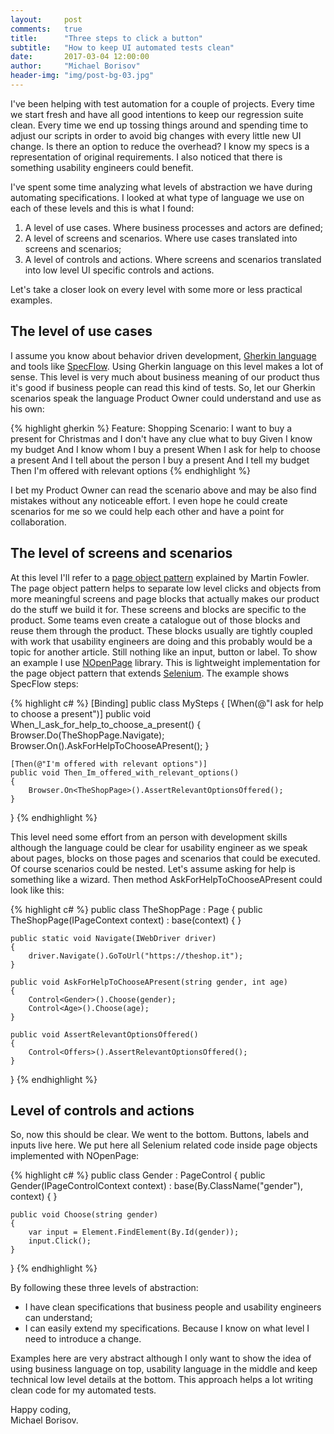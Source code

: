 ```yaml
---
layout:     post
comments:   true
title:      "Three steps to click a button"
subtitle:   "How to keep UI automated tests clean"
date:       2017-03-04 12:00:00
author:     "Michael Borisov"
header-img: "img/post-bg-03.jpg"
---
```


I've been helping with test automation for a couple of projects. Every time we start fresh and have all good intentions
to keep our regression suite clean. Every time we end up tossing things around and spending time to adjust our scripts
in order to avoid big changes with every little new UI change. Is there an option to reduce the overhead? I know my specs
is a representation of original requirements. I also noticed that there is something usability engineers could benefit.

I've spent some time analyzing what levels of abstraction we have during automating specifications. I looked at what 
type of language we use on each of these levels and this is what I found:
1. A level of use cases. Where business processes and actors are defined;
2. A level of screens and scenarios. Where use cases translated into screens and scenarios;
3. A level of controls and actions. Where screens and scenarios translated into low level UI specific controls and actions.
 
Let's take a closer look on every level with some more or less practical examples. 
 
The level of use cases
---

I assume you know about behavior driven development, [Gherkin language](https://github.com/cucumber/cucumber/wiki/Gherkin)
and tools like [SpecFlow](http://specflow.org/). Using Gherkin language on this level makes a lot of sense. This level 
is very much about business meaning of our product thus it's good if business people can read this kind of tests. So, 
let our Gherkin scenarios speak the language Product Owner could understand and use as his own:     

{% highlight gherkin %}
Feature: Shopping
  Scenario: I want to buy a present for Christmas and I don't have any clue what to buy
    Given I know my budget
      And I know whom I buy a present
    When I ask for help to choose a present 
     And I tell about the person I buy a present 
     And I tell my budget 
    Then I'm offered with relevant options
{% endhighlight %}

I bet my Product Owner can read the scenario above and may be also find mistakes without any noticeable effort. I even
hope he could create scenarios for me so we could help each other and have a point for collaboration.

The level of screens and scenarios
---

At this level I'll refer to a [page object pattern](https://martinfowler.com/bliki/PageObject.html) explained by Martin 
Fowler. The page object pattern helps to separate low level clicks and objects from more meaningful screens and page 
blocks that actually makes our product do the stuff we build it for. These screens and blocks are specific to the 
product. Some teams even create a catalogue out of those blocks and reuse them through the product. These blocks usually
are tightly coupled with work that usability engineers are doing and this probably would be a topic for another article.
Still nothing like an input, button or label. To show an example I use [NOpenPage](https://github.com/corker/NOpenPage)
library. This is lightweight implementation for the page object pattern that extends [Selenium](https://github.com/SeleniumHQ/selenium).
The example shows SpecFlow steps:
 
{% highlight c# %}
[Binding]
public class MySteps
{
    [When(@"I ask for help to choose a present")]
    public void When_I_ask_for_help_to_choose_a_present()
    {
        Browser.Do(TheShopPage.Navigate);
        Browser.On<TheShopPage>().AskForHelpToChooseAPresent();
    }

    [Then(@"I'm offered with relevant options")]
    public void Then_Im_offered_with_relevant_options()
    {
        Browser.On<TheShopPage>().AssertRelevantOptionsOffered();
    }
}
{% endhighlight %}

This level need some effort from an person with development skills although the language could be clear for usability 
engineer as we speak about pages, blocks on those pages and scenarios that could be executed. Of course scenarios could 
be nested. Let's assume asking for help is something like a wizard. Then method AskForHelpToChooseAPresent could look
like this:

{% highlight c# %}
public class TheShopPage : Page
{
    public TheShopPage(IPageContext context) : base(context)
    {
    }

    public static void Navigate(IWebDriver driver)
    {
        driver.Navigate().GoToUrl("https://theshop.it");
    }

    public void AskForHelpToChooseAPresent(string gender, int age)
    {
        Control<Gender>().Choose(gender);
        Control<Age>().Choose(age);
    }

    public void AssertRelevantOptionsOffered()
    {
        Control<Offers>().AssertRelevantOptionsOffered();
    }
}
{% endhighlight %}

Level of controls and actions
---

So, now this should be clear. We went to the bottom. Buttons, labels and inputs live here. We put here all Selenium 
related code inside page objects implemented with NOpenPage:

{% highlight c# %}
public class Gender : PageControl
{
    public Gender(IPageControlContext context) : base(By.ClassName("gender"), context)
    {
    }

    public void Choose(string gender)
    {
        var input = Element.FindElement(By.Id(gender));
        input.Click();
    }
}
{% endhighlight %}

By following these three levels of abstraction:
+ I have clean specifications that business people and usability engineers can understand;
+ I can easily extend my specifications. Because I know on what level I need to introduce a change.  

Examples here are very abstract although I only want to show the idea of using business language on top, usability
language in the middle and keep technical low level details at the bottom. This approach helps a lot writing clean code 
for my automated tests.

Happy coding,<br/>
Michael Borisov.
